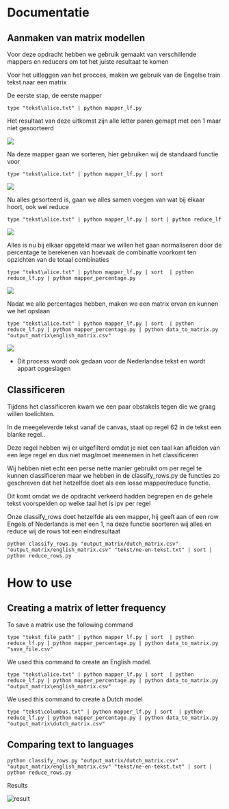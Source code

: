 # Documentatie

## Aanmaken van matrix modellen 
Voor deze opdracht hebben we gebruik gemaakt van verschillende mappers en reducers om tot het juiste resultaat te komen 

Voor het uitleggen van het procces, maken we gebruik van de Engelse train tekst naar een matrix

De eerste stap, de eerste mapper

```type "tekst\alice.txt" | python mapper_lf.py ```

Het resultaat van deze uitkomst zijn alle letter paren gemapt met een 1 maar niet gesoorteerd

![](https://cdn.discordapp.com/attachments/843175127771775048/843175138140487720/unknown.png)

Na deze mapper gaan we sorteren, hier gebruiken wij de standaard functie voor

```type "tekst\alice.txt" | python mapper_lf.py | sort```

![](https://cdn.discordapp.com/attachments/843175127771775048/843175498791649310/unknown.png)

Nu alles gesorteerd is, gaan we alles samen voegen van wat bij elkaar hoort, ook wel reduce

```type "tekst\alice.txt" | python mapper_lf.py | sort | python reduce_lf```

![](https://cdn.discordapp.com/attachments/843175127771775048/843175859241746512/unknown.png)

Alles is nu bij elkaar opgeteld maar we willen het gaan normaliseren door de percentage te berekenen van hoevaak de combinatie voorkomt ten opzichten van de totaal combinaties

```type "tekst\alice.txt" | python mapper_lf.py | sort  | python reduce_lf.py | python mapper_percentage.py```

![](https://cdn.discordapp.com/attachments/843175127771775048/843176353775616090/unknown.png)

Nadat we alle percentages hebben, maken we een matrix ervan en kunnen we het opslaan

```type "tekst\alice.txt" | python mapper_lf.py | sort  | python reduce_lf.py | python mapper_percentage.py | python data_to_matrix.py "output_matrix\english_matrix.csv"```

![](https://cdn.discordapp.com/attachments/843175127771775048/843177561663733850/unknown.png)

* Dit process wordt ook gedaan voor de Nederlandse tekst en wordt appart opgeslagen

## Classificeren

Tijdens het classificeren kwam we een paar obstakels tegen die we graag willen toelichten.

In de meegeleverde tekst vanaf de canvas, staat op regel 62 in de tekst een blanke regel..

Deze regel hebben wij er uitgefilterd omdat je niet een taal kan afleiden van een lege regel en dus niet mag/moet meenemen in het classificeren

Wij hebben niet echt een perse nette manier gebruikt om per regel te kunnen classificeren maar we hebben in de classify_rows.py de functies zo geschreven dat het hetzelfde doet als een losse mapper/reduce functie.

Dit komt omdat we de opdracht verkeerd hadden begrepen en de gehele tekst voorspelden op welke taal het is ipv per regel

Onze classify_rows doet hetzelfde als een mapper, hij geeft aan of een row Engels of Nederlands is met een 1, na deze functie soorteren wij alles en reduce wij de rows tot een eindresultaat

```python classify_rows.py "output_matrix/dutch_matrix.csv" "output_matrix/english_matrix.csv" "tekst/ne-en-tekst.txt" | sort | python reduce_rows.py```


# How to use

## Creating a matrix of letter frequency

To save a matrix use the following command
````
type "tekst_file_path" | python mapper_lf.py | sort  | python reduce_lf.py | python mapper_percentage.py | python data_to_matrix.py "save_file.csv"
````

We used this command to create an English model.
```
type "tekst\alice.txt" | python mapper_lf.py | sort  | python reduce_lf.py | python mapper_percentage.py | python data_to_matrix.py "output_matrix\english_matrix.csv"
```

We used this command to create a Dutch model
```
type "tekst\columbus.txt" | python mapper_lf.py | sort  | python reduce_lf.py | python mapper_percentage.py | python data_to_matrix.py "output_matrix\dutch_matrix.csv"
```

## Comparing text to languages

```
python classify_rows.py "output_matrix/dutch_matrix.csv" "output_matrix/english_matrix.csv" "tekst/ne-en-tekst.txt" | sort | python reduce_rows.py
```
Results

![result](https://cdn.discordapp.com/attachments/843175127771775048/843179796200423434/unknown.png)

